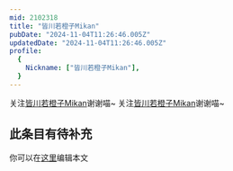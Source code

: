 ```yaml
---
mid: 2102318
title: "皆川若橙子Mikan"
pubDate: "2024-11-04T11:26:46.005Z"
updatedDate: "2024-11-04T11:26:46.005Z"
profile:
  {
    Nickname: ["皆川若橙子Mikan"],
  }
---
```


关注[皆川若橙子Mikan](https://space.bilibili.com/2102318)谢谢喵~ 关注[皆川若橙子Mikan](https://space.bilibili.com/2102318)谢谢喵~

## 此条目有待补充
你可以在[这里](https://github.com/Yuhanawa/VTuber.ICU/edit/master/src/content/v/皆川若橙子Mikan/index.md)编辑本文

